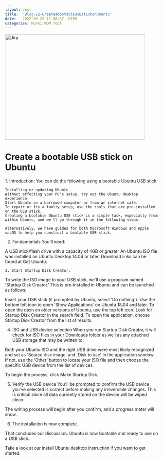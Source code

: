 ```yaml
---
layout: post
title:  "Blog-22-CreateabootableUSBstickonUbuntu"
date:   2022-03-22 11:58:57 -0700
categories: Munki MDM Tool
---
```


<img src="https://cdn.pixabay.com/photo/2016/07/20/21/03/tux-1531289_1280.png" alt="Jira" width="460" height="345">


<h1>Create a bootable USB stick on Ubuntu</h1>
    1. Introduction:
    You can do the following using a bootable Ubuntu USB stick:

    Installing or updating Ubuntu
    Without affecting your PC's setup, try out the Ubuntu desktop experience.
    Start Ubuntu on a borrowed computer or from an internet cafe.
    To repair or fix a faulty setup, use the tools that are pre-installed on the USB stick.
    Creating a bootable Ubuntu USB stick is a simple task, especially from within Ubuntu, and we'll go through it in the following steps.

    Alternatively, we have guides for both Microsoft Windows and Apple macOS to help you construct a bootable USB stick.

2. Fundamentals
You'll need:

A USB stick/flash drive with a capacity of 4GB or greater
An Ubuntu ISO file was installed on Ubuntu Desktop 14.04 or later. Download links can be found at Get Ubuntu.

    3. Start Startup Disk Creator.
To write the ISO image to your USB stick, we'll use a program named 'Startup Disk Creator.' This is pre-installed in Ubuntu and can be launched as follows:

Insert your USB stick (if prompted by Ubuntu, select 'Do nothing').
Use the bottom left icon to open 'Show Applications' on Ubuntu 18.04 and later.
To open the dash on older versions of Ubuntu, use the top left icon.
Look for Startup Disk Creator in the search field.
To open the application, choose Startup Disk Creator from the list of results.

   4. ISO and USB device selection
When you run Startup Disk Creator, it will check for ISO files in your Downloads folder as well as any attached USB storage that may be written to.

Both your Ubuntu ISO and the right USB drive were most likely recognized and set as 'Source disc image' and 'Disk to use' in the application window. If not, use the 'Other' button to locate your ISO file and then choose the specific USB device from the list of devices.

To begin the process, click Make Startup Disk.

5. Verify the USB device
You'll be prompted to confirm the USB device you've selected is correct before making any irreversible changes. This is critical since all data currently stored on the device will be wiped clean.


The writing process will begin after you confirm, and a progress meter will show.

6. The installation is now complete.

That concludes our discussion. Ubuntu is now bootable and ready to use on a USB stick.



Take a look at our install Ubuntu desktop instruction if you want to get started.

